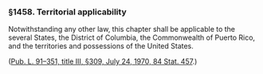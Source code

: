 ### §1458. Territorial applicability ###

Notwithstanding any other law, this chapter shall be applicable to the several States, the District of Columbia, the Commonwealth of Puerto Rico, and the territories and possessions of the United States.

([Pub. L. 91–351, title III, §309, July 24, 1970, 84 Stat. 457](/statviewer.htm?volume=84&page=457).)